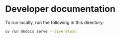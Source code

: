 # Developer documentation

To run locally, run the following in this directory:

```sh
uv run mkdocs serve --livereload
```

